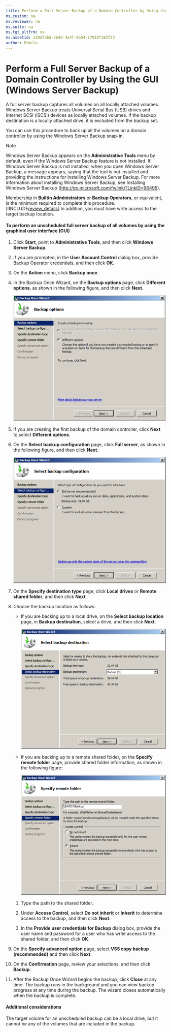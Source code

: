 ```yaml
---
title: Perform a Full Server Backup of a Domain Controller by Using the GUI (Windows Server Backup)
ms.custom: na
ms.reviewer: na
ms.suite: na
ms.tgt_pltfrm: na
ms.assetid: 320d7bbd-2b4d-4a4f-8e54-17918f383f23
author: Femila
---
```

# Perform a Full Server Backup of a Domain Controller by Using the GUI (Windows Server Backup)
A full server backup captures all volumes on all locally attached volumes. Windows Server Backup treats Universal Serial Bus \(USB\) drives and Internet SCSI \(iSCSI\) devices as locally attached volumes. If the backup destination is a locally attached drive, it is excluded from the backup set.  
  
You can use this procedure to back up all the volumes on a domain controller by using the Windows Server Backup snap\-in.  
  
> [!NOTE]  
> Windows Server Backup appears on the **Administrative Tools** menu by default, even if the Windows Server Backup feature is not installed. If Windows Server Backup is not installed, when you open Windows Server Backup, a message appears, saying that the tool is not installed and providing the instructions for installing Windows Server Backup. For more information about installing Windows Server Backup, see Installing Windows Server Backup \([http:\/\/go.microsoft.com\/fwlink\/?LinkID\=96495](http://go.microsoft.com/fwlink/?LinkID=96495)\).  
  
Membership in **Builtin Administrators** or **Backup Operators**, or equivalent, is the minimum required to complete this procedure. [!INCLUDE[review_details](../Token/review_details_md.md)] In addition, you must have write access to the target backup location.  
  
#### To perform an unscheduled full server backup of all volumes by using the graphical user interface \(GUI\)  
  
1.  Click **Start**, point to **Administrative Tools**, and then click **Windows Server Backup**.  
  
2.  If you are prompted, in the **User Account Control** dialog box, provide Backup Operator credentials, and then click **OK**.  
  
3.  On the **Action** menu, click **Backup once**.  
  
4.  In the Backup Once Wizard, on the **Backup options** page, click **Different options**, as shown in the following figure, and then click **Next**.  
  
    ![](../Image/8ee774e1-8d33-4a41-baca-1733b1bc5a9a.gif)  
  
5.  If you are creating the first backup of the domain controller, click **Next** to select **Different options**.  
  
6.  On the **Select backup configuration** page, click **Full server**, as shown in the following figure, and then click **Next**.  
  
    ![](../Image/24cc37b2-f9ff-4dde-90fe-8b9b73f79bce.gif)  
  
7.  On the **Specify destination type** page, click **Local drives** or **Remote shared folder**, and then click **Next**.  
  
8.  Choose the backup location as follows:  
  
    -   If you are backing up to a local drive, on the **Select backup location** page, in **Backup destination**, select a drive, and then click **Next**.  
  
        ![](../Image/f58755fd-6562-46e3-acf3-be2eeb34efe9.gif)  
  
    -   If you are backing up to a remote shared folder, on the **Specify remote folder** page, provide shared folder information, as shown in the following figure:  
  
        ![](../Image/b6c177e6-562a-4bf0-a331-509efbe9e886.gif)  
  
    1.  Type the path to the shared folder.  
  
    2.  Under **Access Control**, select **Do not inherit** or **Inherit** to determine access to the backup, and then click **Next**.  
  
    3.  In the **Provide user credentials for Backup** dialog box, provide the user name and password for a user who has write access to the shared folder, and then click **OK**.  
  
9. On the **Specify advanced option** page, select **VSS copy backup \(recommended\)** and then click **Next**.  
  
10. On the **Confirmation** page, review your selections, and then click **Backup**.  
  
11. After the Backup Once Wizard begins the backup, click **Close** at any time. The backup runs in the background and you can view backup progress at any time during the backup. The wizard closes automatically when the backup is complete.  
  
#### Additional considerations  
The target volume for an unscheduled backup can be a local drive, but it cannot be any of the volumes that are included in the backup.  
  
